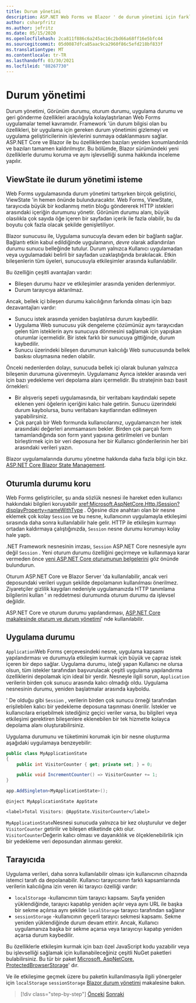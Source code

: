 ```yaml
---
title: Durum yönetimi
description: ASP.NET Web Forms ve Blazor ' de durum yönetimi için farklı yaklaşımlar öğrenin.
author: csharpfritz
ms.author: jefritz
ms.date: 05/15/2020
ms.openlocfilehash: 2ca811f886c6a245ac16c2bd66a68ff16e5bfc44
ms.sourcegitcommit: 05d0087dfca85aac9ca2960f86c5efd218bf833f
ms.translationtype: MT
ms.contentlocale: tr-TR
ms.lasthandoff: 03/30/2021
ms.locfileid: "88267730"
---
```

# <a name="state-management"></a>Durum yönetimi

Durum yönetimi, Görünüm durumu, oturum durumu, uygulama durumu ve geri gönderme özellikleri aracılığıyla kolaylaştırlanan Web Forms uygulamalar temel kavramıdır. Framework 'ün durum bilgisi olan bu özellikleri, bir uygulama için gereken durum yönetimini gizlemeyi ve uygulama geliştiricilerinin işlevlerini sunmaya odaklanmasını sağlar. ASP.NET Core ve Blazor ile bu özelliklerden bazıları yeniden konumlandırıldı ve bazıları tamamen kaldırılmıştır. Bu bölümde, Blazor sürümündeki yeni özelliklerle durumu koruma ve aynı işlevselliği sunma hakkında inceleme yapılır.

## <a name="request-state-management-with-viewstate"></a>ViewState ile durum yönetimi isteme

Web Forms uygulamasında durum yönetimi tartışırken birçok geliştirici, ViewState 'in hemen önünde bulunduracaktır. Web Forms, ViewState, tarayıcıda büyük bir kodlanmış metin bloğu göndererek HTTP istekleri arasındaki içeriğin durumunu yönetir. Görünüm durumu alanı, büyük olasılıkla çok sayıda öğe içeren bir sayfadan içerik ile fazla olabilir, bu da boyutu çok fazla olacak şekilde genişletiliyor.

Blazor sunucusu ile, Uygulama sunucuyla devam eden bir bağlantı sağlar. Bağlantı etkin kabul edildiğinde uygulamanın, *devre* olarak adlandırılan durumu sunucu belleğinde tutulur. Durum yalnızca Kullanıcı uygulamadan veya uygulamadaki belirli bir sayfadan uzaklaştığında bırakılacak. Etkin bileşenlerin tüm üyeleri, sunucusuyla etkileşimler arasında kullanılabilir.

Bu özelliğin çeşitli avantajları vardır:

- Bileşen durumu hazır ve etkileşimler arasında yeniden derlenmiyor.
- Durum tarayıcıya aktarılmaz.

Ancak, bellek içi bileşen durumu kalıcılığının farkında olması için bazı dezavantajları vardır:

- Sunucu istek arasında yeniden başlatılırsa durum kaybedilir.
- Uygulama Web sunucusu yük dengeleme çözümünüz aynı tarayıcıdan gelen tüm isteklerin aynı sunucuya dönmesini sağlamak için yapışkan oturumlar içermelidir. Bir istek farklı bir sunucuya gittiğinde, durum kaybedilir.
- Sunucu üzerindeki bileşen durumunun kalıcılığı Web sunucusunda bellek baskısı oluşmasına neden olabilir.

Önceki nedenlerden dolayı, sunucuda bellek içi olarak bulunan yalnızca bileşenin durumuna güvenmeyin. Uygulamanız Ayrıca istekler arasında veri için bazı yedekleme veri depolama alanı içermelidir. Bu stratejinin bazı basit örnekleri:

- Bir alışveriş sepeti uygulamasında, bir veritabanı kaydındaki sepete eklenen yeni öğelerin içeriğini kalıcı hale getirin. Sunucu üzerindeki durum kaybolursa, bunu veritabanı kayıtlarından edilmeyen yapabilirsiniz.
- Çok parçalı bir Web formunda kullanıcılarınız, uygulamanızın her istek arasındaki değerleri anımsamasını bekler. Birden çok parçalı form tamamlandığında son form yanıt yapısına getirilmeleri ve bunları birleştirmek için bir veri deposuna her bir Kullanıcı gönderilerinin her biri arasındaki verileri yazın.

Blazor uygulamalarında durumu yönetme hakkında daha fazla bilgi için bkz. [ASP.NET Core Blazor State Management](/aspnet/core/blazor/state-management).

## <a name="maintain-state-with-session"></a>Oturumla durumu koru

Web Forms geliştiriciler, şu anda sözlük nesnesi ile hareket eden kullanıcı hakkındaki bilgileri koruyabilir <xref:Microsoft.AspNetCore.Http.ISession?displayProperty=nameWithType> . Öğesine dize anahtarı olan bir nesne eklemek çok kolay `Session` ve bu nesne, kullanıcının uygulamayla etkileşimi sırasında daha sonra kullanılabilir hale gelir. HTTP ile etkileşim kurmayı ortadan kaldırmaya çalıştığınızda, `Session` nesne durumu korumayı kolay hale yaptı.

.NET Framework nesnesinin imzası, `Session` ASP.NET Core nesnesiyle aynı değil `Session` . Yeni oturum durumu özelliğini geçirmeye ve kullanmaya karar vermeden önce [yeni ASP.NET Core oturumunun belgelerini](/dotnet/api/microsoft.aspnetcore.http.isession) göz önünde bulundurun.

Oturum ASP.NET Core ve Blazor Server 'da kullanılabilir, ancak veri deposundaki verileri uygun şekilde depolamanın kullanılması önerilmez. Ziyaretçiler gizlilik kaygıları nedeniyle uygulamanızda HTTP tanımlama bilgilerini kullan ' ın reddetmesi durumunda oturum durumu da işlevsel değildir.

ASP.NET Core ve oturum durumu yapılandırması, [ASP.NET Core makalesinde oturum ve durum yönetimi](/aspnet/core/fundamentals/app-state#session-state)' nde kullanılabilir.

## <a name="application-state"></a>Uygulama durumu

`Application`Web Forms çerçevesindeki nesne, uygulama kapsamı yapılandırması ve durumuyla etkileşim kurmak için büyük ve çapraz istek içeren bir depo sağlar. Uygulama durumu, isteği yapan Kullanıcı ne olursa olsun, tüm istekler tarafından başvurulacak çeşitli uygulama yapılandırma özelliklerini depolamak için ideal bir yerdir. Nesneyle ilgili sorun, `Application` verilerin birden çok sunucu arasında kalıcı olmadığı oldu. Uygulama nesnesinin durumu, yeniden başlatmalar arasında kayboldu.

' De olduğu gibi `Session` , verilerin birden çok sunucu örneği tarafından erişilebilen kalıcı bir yedekleme deposuna taşınması önerilir. İstekler ve kullanıcılara erişebilmek istediğiniz geçici veriler varsa, bu bilgileri veya etkileşimi gerektiren bileşenlere eklenebilen bir tek hizmette kolayca depolama alanı oluşturabilirsiniz.

Uygulama durumunu ve tüketimini korumak için bir nesne oluşturma aşağıdaki uygulamaya benzeyebilir:

```csharp
public class MyApplicationState
{
    public int VisitorCounter { get; private set; } = 0;

    public void IncrementCounter() => VisitorCounter += 1;
}
```

```csharp
app.AddSingleton<MyApplicationState>();
```

```razor
@inject MyApplicationState AppState

<label>Total Visitors: @AppState.VisitorCounter</label>
```

`MyApplicationState`Nesnesi sunucuda yalnızca bir kez oluşturulur ve değer `VisitorCounter` getirilir ve bileşen etiketinde çıktı olur. `VisitorCounter`Değerin kalıcı olması ve dayanıklılık ve ölçeklenebilirlik için bir yedekleme veri deposundan alınması gerekir.

## <a name="in-the-browser"></a>Tarayıcıda

Uygulama verileri, daha sonra kullanılabilir olması için kullanıcının cihazında istemci tarafı da depolanabilir. Kullanıcı tarayıcısının farklı kapsamlarında verilerin kalıcılığına izin veren iki tarayıcı özelliği vardır:

- `localStorage` -kullanıcının tüm tarayıcı kapsamı. Sayfa yeniden yüklendiğinde, tarayıcı kapatılıp yeniden açılır veya aynı URL ile başka bir sekme açılırsa aynı şekilde `localStorage` tarayıcı tarafından sağlanır
- `sessionStorage` -kullanıcının geçerli tarayıcı sekmesi kapsamı. Sekme yeniden yüklendiğinde durum devam ettirir. Ancak, Kullanıcı uygulamanıza başka bir sekme açarsa veya tarayıcıyı kapatıp yeniden açarsa durum kaybedilir.

Bu özelliklerle etkileşim kurmak için bazı özel JavaScript kodu yazabilir veya bu işlevselliği sağlamak için kullanabileceğiniz çeşitli NuGet paketleri bulabilirsiniz. Bu tür bir paket [Microsoft. AspNetCore. ProtectedBrowserStorage](https://www.nuget.org/packages/Microsoft.AspNetCore.ProtectedBrowserStorage)' dır.

Ve ile etkileşime geçmek üzere bu paketin kullanılmasıyla ilgili yönergeler için `localStorage` `sessionStorage` [Blazor durum yönetimi](/aspnet/core/blazor/state-management#protected-browser-storage-experimental-package) makalesine bakın.

>[!div class="step-by-step"]
>[Önceki](pages-routing-layouts.md) 
> [Sonraki](forms-validation.md)
